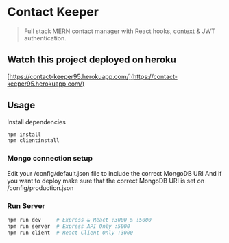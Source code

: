 # Contact Keeper

> Full stack MERN contact manager with React hooks, context & JWT authentication.

## Watch this project deployed on heroku

[https://contact-keeper95.herokuapp.com/](https://contact-keeper95.herokuapp.com/)

## Usage

Install dependencies

```bash
npm install
npm clientinstall
```

### Mongo connection setup

Edit your /config/default.json file to include the correct MongoDB URI
And if you want to deploy make sure that the correct MongoDB URI is set on /config/production.json

### Run Server

```bash
npm run dev     # Express & React :3000 & :5000
npm run server  # Express API Only :5000
npm run client  # React Client Only :3000
```
